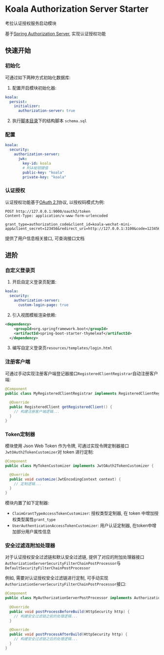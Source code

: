 # Koala Authorization Server Starter

考拉认证授权服务启动模块

基于[Spring Authorization Server](https://github.com/spring-projects/spring-authorization-server), 实现认证授权功能

## 快速开始

### 初始化

可通过如下两种方式初始化数据库:

1. 配置开启模块初始化器:

```yaml
koala:
  persist:
    initializer:
      authorization-server: true
```

2. 执行[脚本目录](../../koala-domains/koala-security/src/main/resources/database/security)下的结构脚本 `schema.sql`

### 配置

```yaml
koala:
  security:
    authorization-server:
      jwk:
        key-id: koala
        # RSA秘钥键值
        public-key: "koala"
        private-key: "koala"
```

### 认证授权

认证授权功能基于[OAuth 2.1](https://oauth.net/2.1/)协议, 以授权码模式为例:

```http
POST http://127.0.0.1:9000/oauth2/token
Content-Type: application/x-www-form-urlencoded

grant_type=authorization_code&client_id=koala-wechat-mini-app&client_secret=123456&redirect_uri=http://127.0.0.1:3100&code=123456
```

提供了用户信息相关接口, 可查询接口文档

## 进阶

### 自定义登录页

1. 开启自定义登录页配置:

```yaml
koala:
  security:
    authorization-server:
      custom-login-page: true
```

2. 引入视图模板渲染依赖:

```xml
<dependency>
    <groupId>org.springframework.boot</groupId>
    <artifactId>spring-boot-starter-thymeleaf</artifactId>
  </dependency>
```

3. 编写自定义登录页`resources/templates/login.html`

### 注册客户端

可通过手动实现注册客户端登记器接口`RegisteredClientRegistrar`自动注册客户端:

```java
@Component
public class MyRegisteredClientRegistrar implements RegisteredClientRegistrar {
  
  @Override
  public RegisteredClient getRegisteredClient() {
    // 构建注册客户端逻辑...
  }
}
```

### Token定制器

模块使用 Json Web Token 作为令牌, 可通过实现令牌定制器接口`JwtOAuth2TokenCustomizer`对 token 进行定制:

```java
@Component
public class MyTokenCustomizer implements JwtOAuth2TokenCustomizer {

  @Override
  public void customize(JwtEncodingContext context) {
    // 定制逻辑...
  }
}
```

模块内置了如下定制器:

- `ClaimGrantTypeAccessTokenCustomizer`: 授权类型定制器, 在 token 中增加授权类型属性`grant_type`
- `UserAuthenticationAccessTokenCustomizer`: 用户认证定制器, 在token中增加部分用户属性信息

### 安全过滤连附加处理器

对于认证授权安全过滤链和默认安全过滤链, 提供了对应的附加处理器接口`AuthorizationServerSecurityFilterChainPostProcessor`与`DefaultSecurityFilterChainPostProcessor`

例如, 需要对认证授权安全过滤链进行定制, 可手动实现`AuthorizationServerSecurityFilterChainPostProcessor`接口:

```java
@Component
public class MyAuthorizationServerPostProcessor implements AuthorizationServerSecurityFilterChainPostProcessor {
  
  @Override
  public void postProcessBeforeBuild(HttpSecurity http) {
    // 构建安全过滤链之前的处理逻辑...
  }
    
  @Override
  public void postProcessAfterBuild(HttpSecurity http) {
    // 构建安全过滤链之后的处理逻辑...
  }
}
```

